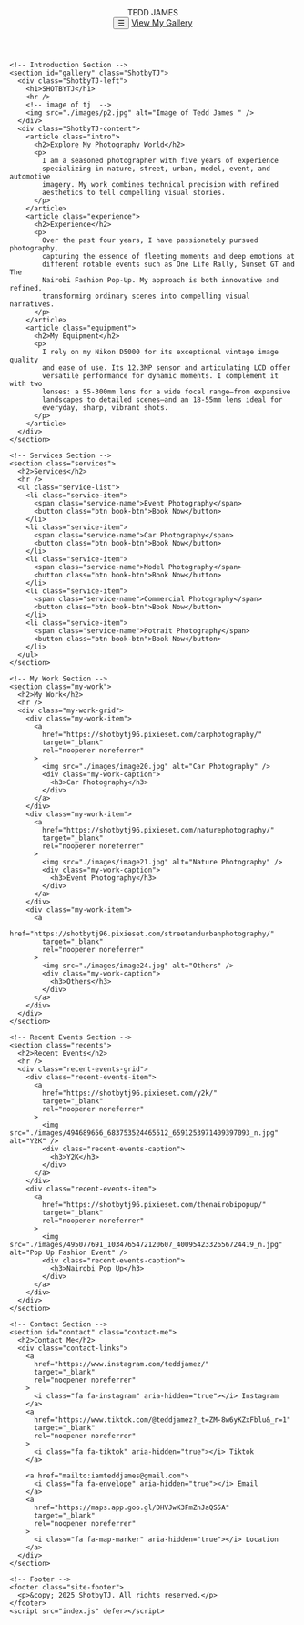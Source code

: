 
<!DOCTYPE html>
<html lang="en">
  <head>
    <meta charset="UTF-8" />
    <meta name="viewport" content="width=device-width, initial-scale=1.0" />
    <title>ShotbyTJ</title>
    <link rel="stylesheet" href="./index.css" />
  </head>
  <body>
    <!-- Site Header -->
    <header class="site-header">
      <div class="site-title">TEDD JAMES</div>
      <button class="nav-toggle" aria-label="Toggle navigation">&#9776;</button>
      <a
        href="https://shotbytj96.pixieset.com/mygallery/"
        target="_blank"
        class="gallery-link"
        >View My Gallery</a
      >
    </header>

    <!-- Introduction Section -->
    <section id="gallery" class="ShotbyTJ">
      <div class="ShotbyTJ-left">
        <h1>SHOTBYTJ</h1>
        <hr />
        <!-- image of tj  -->
        <img src="./images/p2.jpg" alt="Image of Tedd James " />
      </div>
      <div class="ShotbyTJ-content">
        <article class="intro">
          <h2>Explore My Photography World</h2>
          <p>
            I am a seasoned photographer with five years of experience
            specializing in nature, street, urban, model, event, and automotive
            imagery. My work combines technical precision with refined
            aesthetics to tell compelling visual stories.
          </p>
        </article>
        <article class="experience">
          <h2>Experience</h2>
          <p>
            Over the past four years, I have passionately pursued photography,
            capturing the essence of fleeting moments and deep emotions at
            different notable events such as One Life Rally, Sunset GT and The
            Nairobi Fashion Pop-Up. My approach is both innovative and refined,
            transforming ordinary scenes into compelling visual narratives.
          </p>
        </article>
        <article class="equipment">
          <h2>My Equipment</h2>
          <p>
            I rely on my Nikon D5000 for its exceptional vintage image quality
            and ease of use. Its 12.3MP sensor and articulating LCD offer
            versatile performance for dynamic moments. I complement it with two
            lenses: a 55-300mm lens for a wide focal range—from expansive
            landscapes to detailed scenes—and an 18-55mm lens ideal for
            everyday, sharp, vibrant shots.
          </p>
        </article>
      </div>
    </section>

    <!-- Services Section -->
    <section class="services">
      <h2>Services</h2>
      <hr />
      <ul class="service-list">
        <li class="service-item">
          <span class="service-name">Event Photography</span>
          <button class="btn book-btn">Book Now</button>
        </li>
        <li class="service-item">
          <span class="service-name">Car Photography</span>
          <button class="btn book-btn">Book Now</button>
        </li>
        <li class="service-item">
          <span class="service-name">Model Photography</span>
          <button class="btn book-btn">Book Now</button>
        </li>
        <li class="service-item">
          <span class="service-name">Commercial Photography</span>
          <button class="btn book-btn">Book Now</button>
        </li>
        <li class="service-item">
          <span class="service-name">Potrait Photography</span>
          <button class="btn book-btn">Book Now</button>
        </li>
      </ul>
    </section>

    <!-- My Work Section -->
    <section class="my-work">
      <h2>My Work</h2>
      <hr />
      <div class="my-work-grid">
        <div class="my-work-item">
          <a
            href="https://shotbytj96.pixieset.com/carphotography/"
            target="_blank"
            rel="noopener noreferrer"
          >
            <img src="./images/image20.jpg" alt="Car Photography" />
            <div class="my-work-caption">
              <h3>Car Photography</h3>
            </div>
          </a>
        </div>
        <div class="my-work-item">
          <a
            href="https://shotbytj96.pixieset.com/naturephotography/"
            target="_blank"
            rel="noopener noreferrer"
          >
            <img src="./images/image21.jpg" alt="Nature Photography" />
            <div class="my-work-caption">
              <h3>Event Photography</h3>
            </div>
          </a>
        </div>
        <div class="my-work-item">
          <a
            href="https://shotbytj96.pixieset.com/streetandurbanphotography/"
            target="_blank"
            rel="noopener noreferrer"
          >
            <img src="./images/image24.jpg" alt="Others" />
            <div class="my-work-caption">
              <h3>Others</h3>
            </div>
          </a>
        </div>
      </div>
    </section>

    <!-- Recent Events Section -->
    <section class="recents">
      <h2>Recent Events</h2>
      <hr />
      <div class="recent-events-grid">
        <div class="recent-events-item">
          <a
            href="https://shotbytj96.pixieset.com/y2k/"
            target="_blank"
            rel="noopener noreferrer"
          >
            <img src="./images/494689656_683753524465512_6591253971409397093_n.jpg" alt="Y2K" />
            <div class="recent-events-caption">
              <h3>Y2K</h3>
            </div>
          </a>
        </div>
        <div class="recent-events-item">
          <a
            href="https://shotbytj96.pixieset.com/thenairobipopup/"
            target="_blank"
            rel="noopener noreferrer"
          >
            <img src="./images/495077691_1034765472120607_4009542332656724419_n.jpg" alt="Pop Up Fashion Event" />
            <div class="recent-events-caption">
              <h3>Nairobi Pop Up</h3>
            </div>
          </a>
        </div>
      </div>
    </section>

    <!-- Contact Section -->
    <section id="contact" class="contact-me">
      <h2>Contact Me</h2>
      <div class="contact-links">
        <a
          href="https://www.instagram.com/teddjamez/"
          target="_blank"
          rel="noopener noreferrer"
        >
          <i class="fa fa-instagram" aria-hidden="true"></i> Instagram
        </a>
        <a
          href="https://www.tiktok.com/@teddjamez?_t=ZM-8w6yKZxFblu&_r=1"
          target="_blank"
          rel="noopener noreferrer"
        >
          <i class="fa fa-tiktok" aria-hidden="true"></i> Tiktok
        </a>

        <a href="mailto:iamteddjames@gmail.com">
          <i class="fa fa-envelope" aria-hidden="true"></i> Email
        </a>
        <a
          href="https://maps.app.goo.gl/DHVJwK3FmZnJaQS5A"
          target="_blank"
          rel="noopener noreferrer"
        >
          <i class="fa fa-map-marker" aria-hidden="true"></i> Location
        </a>
      </div>
    </section>

    <!-- Footer -->
    <footer class="site-footer">
      <p>&copy; 2025 ShotbyTJ. All rights reserved.</p>
    </footer>
    <script src="index.js" defer></script>
  </body>
</html>

